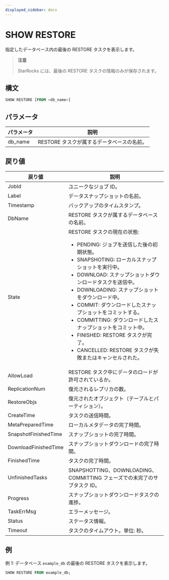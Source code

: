 ```yaml
---
displayed_sidebar: docs
---
```


# SHOW RESTORE

指定したデータベース内の最後の RESTORE タスクを表示します。

> **注意**
>
> StarRocks には、最後の RESTORE タスクの情報のみが保存されます。

## 構文

```SQL
SHOW RESTORE [FROM <db_name>]
```

## パラメータ

| **パラメータ** | **説明**                                        |
| ------------- | ------------------------------------------------ |
| db_name       | RESTORE タスクが属するデータベースの名前。       |

## 戻り値

| **戻り値**           | **説明**                                              |
| -------------------- | ------------------------------------------------------ |
| JobId                | ユニークなジョブ ID。                                  |
| Label                | データスナップショットの名前。                         |
| Timestamp            | バックアップのタイムスタンプ。                         |
| DbName               | RESTORE タスクが属するデータベースの名前。             |
| State                | RESTORE タスクの現在の状態:<ul><li>PENDING: ジョブを送信した後の初期状態。</li><li>SNAPSHOTING: ローカルスナップショットを実行中。</li><li>DOWNLOAD: スナップショットダウンロードタスクを送信中。</li><li>DOWNLOADING: スナップショットをダウンロード中。</li><li>COMMIT: ダウンロードしたスナップショットをコミットする。</li><li>COMMITTING: ダウンロードしたスナップショットをコミット中。</li><li>FINISHED: RESTORE タスクが完了。</li><li>CANCELLED: RESTORE タスクが失敗またはキャンセルされた。</li></ul> |
| AllowLoad            | RESTORE タスク中にデータのロードが許可されているか。   |
| ReplicationNum       | 復元されるレプリカの数。                               |
| RestoreObjs          | 復元されたオブジェクト（テーブルとパーティション）。  |
| CreateTime           | タスクの送信時間。                                     |
| MetaPreparedTime     | ローカルメタデータの完了時間。                         |
| SnapshotFinishedTime | スナップショットの完了時間。                           |
| DownloadFinishedTime | スナップショットダウンロードの完了時間。               |
| FinishedTime         | タスクの完了時間。                                     |
| UnfinishedTasks      | SNAPSHOTTING、DOWNLOADING、COMMITTING フェーズでの未完了のサブタスク ID。 |
| Progress             | スナップショットダウンロードタスクの進捗。             |
| TaskErrMsg           | エラーメッセージ。                                     |
| Status               | ステータス情報。                                       |
| Timeout              | タスクのタイムアウト。単位: 秒。                       |

## 例

例 1: データベース `example_db` の最後の RESTORE タスクを表示します。

```SQL
SHOW RESTORE FROM example_db;
```